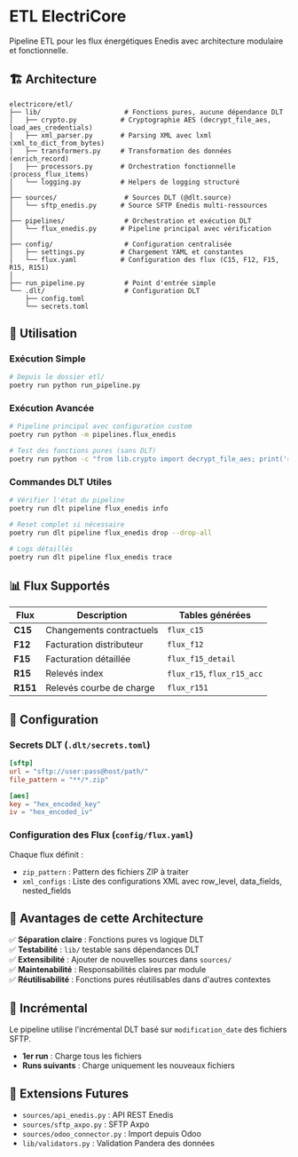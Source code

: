 # ETL ElectriCore

Pipeline ETL pour les flux énergétiques Enedis avec architecture modulaire et fonctionnelle.

## 🏗️ Architecture

```
electricore/etl/
├── lib/                     # Fonctions pures, aucune dépendance DLT
│   ├── crypto.py           # Cryptographie AES (decrypt_file_aes, load_aes_credentials)
│   ├── xml_parser.py       # Parsing XML avec lxml (xml_to_dict_from_bytes)
│   ├── transformers.py     # Transformation des données (enrich_record)
│   ├── processors.py       # Orchestration fonctionnelle (process_flux_items)
│   └── logging.py          # Helpers de logging structuré
│
├── sources/                 # Sources DLT (@dlt.source)
│   └── sftp_enedis.py      # Source SFTP Enedis multi-ressources
│
├── pipelines/               # Orchestration et exécution DLT
│   └── flux_enedis.py      # Pipeline principal avec vérification
│
├── config/                  # Configuration centralisée
│   ├── settings.py         # Chargement YAML et constantes
│   └── flux.yaml           # Configuration des flux (C15, F12, F15, R15, R151)
│
├── run_pipeline.py          # Point d'entrée simple
└── .dlt/                    # Configuration DLT
    ├── config.toml
    └── secrets.toml
```

## 🚀 Utilisation

### Exécution Simple
```bash
# Depuis le dossier etl/
poetry run python run_pipeline.py
```

### Exécution Avancée
```bash
# Pipeline principal avec configuration custom
poetry run python -m pipelines.flux_enedis

# Test des fonctions pures (sans DLT)
poetry run python -c "from lib.crypto import decrypt_file_aes; print('✅ Fonctions pures OK')"
```

### Commandes DLT Utiles
```bash
# Vérifier l'état du pipeline
poetry run dlt pipeline flux_enedis info

# Reset complet si nécessaire
poetry run dlt pipeline flux_enedis drop --drop-all

# Logs détaillés
poetry run dlt pipeline flux_enedis trace
```

## 📊 Flux Supportés

| Flux | Description | Tables générées |
|------|-------------|-----------------|
| **C15** | Changements contractuels | `flux_c15` |
| **F12** | Facturation distributeur | `flux_f12` |
| **F15** | Facturation détaillée | `flux_f15_detail` |
| **R15** | Relevés index | `flux_r15`, `flux_r15_acc` |
| **R151** | Relevés courbe de charge | `flux_r151` |

## 🔧 Configuration

### Secrets DLT (`.dlt/secrets.toml`)
```toml
[sftp]
url = "sftp://user:pass@host/path/"
file_pattern = "**/*.zip"

[aes]
key = "hex_encoded_key"
iv = "hex_encoded_iv"
```

### Configuration des Flux (`config/flux.yaml`)
Chaque flux définit :
- `zip_pattern` : Pattern des fichiers ZIP à traiter
- `xml_configs` : Liste des configurations XML avec row_level, data_fields, nested_fields

## 🎯 Avantages de cette Architecture

✅ **Séparation claire** : Fonctions pures vs logique DLT  
✅ **Testabilité** : `lib/` testable sans dépendances DLT  
✅ **Extensibilité** : Ajouter de nouvelles sources dans `sources/`  
✅ **Maintenabilité** : Responsabilités claires par module  
✅ **Réutilisabilité** : Fonctions pures réutilisables dans d'autres contextes  

## 🔄 Incrémental

Le pipeline utilise l'incrémental DLT basé sur `modification_date` des fichiers SFTP.
- **1er run** : Charge tous les fichiers
- **Runs suivants** : Charge uniquement les nouveaux fichiers

## 🔮 Extensions Futures

- `sources/api_enedis.py` : API REST Enedis
- `sources/sftp_axpo.py` : SFTP Axpo
- `sources/odoo_connector.py` : Import depuis Odoo
- `lib/validators.py` : Validation Pandera des données